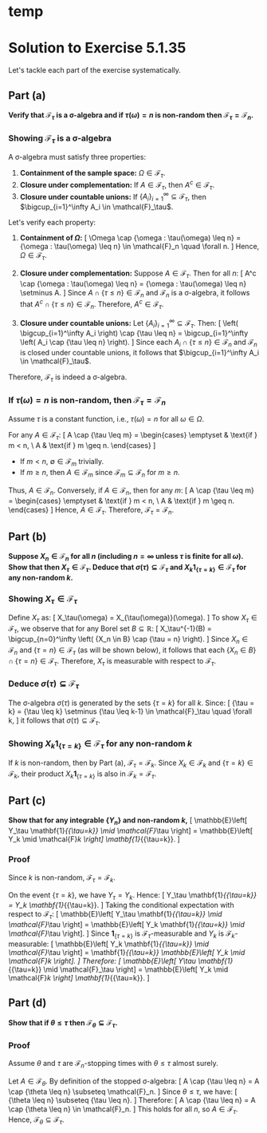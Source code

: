# temp

# Solution to Exercise 5.1.35

Let's tackle each part of the exercise systematically.

## Part (a)

**Verify that $\mathcal{F}_\tau$ is a σ-algebra and if $\tau(\omega) = n$ is non-random then $\mathcal{F}_\tau = \mathcal{F}_n$.**

### Showing $\mathcal{F}_\tau$ is a σ-algebra

A σ-algebra must satisfy three properties:

1. **Containment of the sample space:** $\Omega \in \mathcal{F}_\tau$.
2. **Closure under complementation:** If $A \in \mathcal{F}_\tau$, then $A^c \in \mathcal{F}_\tau$.
3. **Closure under countable unions:** If $\{A_i\}_{i=1}^\infty \subseteq \mathcal{F}_\tau$, then $\bigcup_{i=1}^\infty A_i \in \mathcal{F}_\tau$.

Let's verify each property:

1. **Containment of $\Omega$:**
   \[
   \Omega \cap \{\omega : \tau(\omega) \leq n\} = \{\omega : \tau(\omega) \leq n\} \in \mathcal{F}_n \quad \forall n.
   \]
   Hence, $\Omega \in \mathcal{F}_\tau$.

2. **Closure under complementation:**
   Suppose $A \in \mathcal{F}_\tau$. Then for all $n$:
   \[
   A^c \cap \{\omega : \tau(\omega) \leq n\} = \{\omega : \tau(\omega) \leq n\} \setminus A.
   \]
   Since $A \cap \{\tau \leq n\} \in \mathcal{F}_n$ and $\mathcal{F}_n$ is a σ-algebra, it follows that $A^c \cap \{\tau \leq n\} \in \mathcal{F}_n$. Therefore, $A^c \in \mathcal{F}_\tau$.

3. **Closure under countable unions:**
   Let $\{A_i\}_{i=1}^\infty \subseteq \mathcal{F}_\tau$. Then:
   \[
   \left( \bigcup_{i=1}^\infty A_i \right) \cap \{\tau \leq n\} = \bigcup_{i=1}^\infty \left( A_i \cap \{\tau \leq n\} \right).
   \]
   Since each $A_i \cap \{\tau \leq n\} \in \mathcal{F}_n$ and $\mathcal{F}_n$ is closed under countable unions, it follows that $\bigcup_{i=1}^\infty A_i \in \mathcal{F}_\tau$.

Therefore, $\mathcal{F}_\tau$ is indeed a σ-algebra.

### If $\tau(\omega) = n$ is non-random, then $\mathcal{F}_\tau = \mathcal{F}_n$

Assume $\tau$ is a constant function, i.e., $\tau(\omega) = n$ for all $\omega \in \Omega$.

For any $A \in \mathcal{F}_\tau$:
\[
A \cap \{\tau \leq m\} = \begin{cases}
\emptyset & \text{if } m < n, \\
A & \text{if } m \geq n.
\end{cases}
\]
- If $m < n$, $\emptyset \in \mathcal{F}_m$ trivially.
- If $m \geq n$, then $A \in \mathcal{F}_m$ since $\mathcal{F}_m \subseteq \mathcal{F}_n$ for $m \geq n$.

Thus, $A \in \mathcal{F}_n$. Conversely, if $A \in \mathcal{F}_n$, then for any $m$:
\[
A \cap \{\tau \leq m\} = \begin{cases}
\emptyset & \text{if } m < n, \\
A & \text{if } m \geq n.
\end{cases}
\]
Hence, $A \in \mathcal{F}_\tau$. Therefore, $\mathcal{F}_\tau = \mathcal{F}_n$.

## Part (b)

**Suppose $X_n \in \mathcal{F}_n$ for all $n$ (including $n = \infty$ unless $\tau$ is finite for all $\omega$). Show that then $X_\tau \in \mathcal{F}_\tau$. Deduce that $\sigma(\tau) \subseteq \mathcal{F}_\tau$ and $X_k \mathbf{1}_{\{\tau=k\}} \in \mathcal{F}_\tau$ for any non-random $k$.**

### Showing $X_\tau \in \mathcal{F}_\tau$

Define $X_\tau$ as:
\[
X_\tau(\omega) = X_{\tau(\omega)}(\omega).
\]
To show $X_\tau \in \mathcal{F}_\tau$, we observe that for any Borel set $B \subseteq \mathbb{R}$:
\[
X_\tau^{-1}(B) = \bigcup_{n=0}^\infty \left( \{X_n \in B\} \cap \{\tau = n\} \right).
\]
Since $X_n \in \mathcal{F}_n$ and $\{\tau = n\} \in \mathcal{F}_\tau$ (as will be shown below), it follows that each $\{X_n \in B\} \cap \{\tau = n\} \in \mathcal{F}_\tau$. Therefore, $X_\tau$ is measurable with respect to $\mathcal{F}_\tau$.

### Deduce $\sigma(\tau) \subseteq \mathcal{F}_\tau$

The σ-algebra $\sigma(\tau)$ is generated by the sets $\{\tau = k\}$ for all $k$. Since:
\[
\{\tau = k\} = \{\tau \leq k\} \setminus \{\tau \leq k-1\} \in \mathcal{F}_\tau \quad \forall k,
\]
it follows that $\sigma(\tau) \subseteq \mathcal{F}_\tau$.

### Showing $X_k \mathbf{1}_{\{\tau=k\}} \in \mathcal{F}_\tau$ for any non-random $k$

If $k$ is non-random, then by Part (a), $\mathcal{F}_\tau = \mathcal{F}_k$. Since $X_k \in \mathcal{F}_k$ and $\{\tau = k\} \in \mathcal{F}_k$, their product $X_k \mathbf{1}_{\{\tau=k\}}$ is also in $\mathcal{F}_k = \mathcal{F}_\tau$.

## Part (c)

**Show that for any integrable $\{Y_n\}$ and non-random $k$,**
\[
\mathbb{E}\left[ Y_\tau \mathbf{1}_{\{\tau=k\}} \mid \mathcal{F}_\tau \right] = \mathbb{E}\left[ Y_k \mid \mathcal{F}_k \right] \mathbf{1}_{\{\tau=k\}}.
\]

### Proof

Since $k$ is non-random, $\mathcal{F}_\tau = \mathcal{F}_k$.

On the event $\{\tau = k\}$, we have $Y_\tau = Y_k$. Hence:
\[
Y_\tau \mathbf{1}_{\{\tau=k\}} = Y_k \mathbf{1}_{\{\tau=k\}}.
\]
Taking the conditional expectation with respect to $\mathcal{F}_\tau$:
\[
\mathbb{E}\left[ Y_\tau \mathbf{1}_{\{\tau=k\}} \mid \mathcal{F}_\tau \right] = \mathbb{E}\left[ Y_k \mathbf{1}_{\{\tau=k\}} \mid \mathcal{F}_\tau \right].
\]
Since $\mathbf{1}_{\{\tau=k\}}$ is $\mathcal{F}_\tau$-measurable and $Y_k$ is $\mathcal{F}_k$-measurable:
\[
\mathbb{E}\left[ Y_k \mathbf{1}_{\{\tau=k\}} \mid \mathcal{F}_\tau \right] = \mathbf{1}_{\{\tau=k\}} \mathbb{E}\left[ Y_k \mid \mathcal{F}_k \right].
\]
Therefore:
\[
\mathbb{E}\left[ Y_\tau \mathbf{1}_{\{\tau=k\}} \mid \mathcal{F}_\tau \right] = \mathbb{E}\left[ Y_k \mid \mathcal{F}_k \right] \mathbf{1}_{\{\tau=k\}}.
\]

## Part (d)

**Show that if $\theta \leq \tau$ then $\mathcal{F}_\theta \subseteq \mathcal{F}_\tau$.**

### Proof

Assume $\theta$ and $\tau$ are $\mathcal{F}_n$-stopping times with $\theta \leq \tau$ almost surely.

Let $A \in \mathcal{F}_\theta$. By definition of the stopped σ-algebra:
\[
A \cap \{\tau \leq n\} = A \cap \{\theta \leq n\} \subseteq \mathcal{F}_n.
\]
Since $\theta \leq \tau$, we have:
\[
\{\theta \leq n\} \subseteq \{\tau \leq n\}.
\]
Therefore:
\[
A \cap \{\tau \leq n\} = A \cap \{\theta \leq n\} \in \mathcal{F}_n.
\]
This holds for all $n$, so $A \in \mathcal{F}_\tau$. Hence, $\mathcal{F}_\theta \subseteq \mathcal{F}_\tau$.
